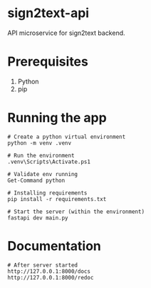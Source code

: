 # sign2text-api
API microservice for sign2text backend.

# Prerequisites
1. Python
2. pip

# Running the app
```
# Create a python virtual environment
python -m venv .venv

# Run the environment
.venv\Scripts\Activate.ps1

# Validate env running
Get-Command python

# Installing requirements
pip install -r requirements.txt

# Start the server (within the environment)
fastapi dev main.py
```

# Documentation
```
# After server started
http://127.0.0.1:8000/docs
http://127.0.0.1:8000/redoc
```